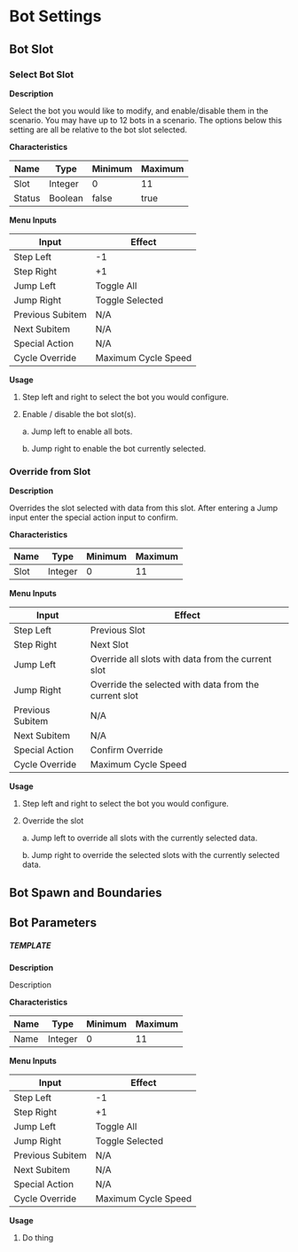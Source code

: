 
# Bot Settings

## Bot Slot

### Select Bot Slot

**Description**

Select the bot you would like to modify, and enable/disable them in the scenario. You may have up to 12 bots in a scenario. The options below this setting are all be relative to the bot slot selected.

**Characteristics**

| Name                       | Type                 | Minimum    | Maximum    |
| -------------------------- | -------------------- | ---------- | ---------- |
| Slot                       | Integer              | 0          | 11         |
| Status                     | Boolean              | false      | true       |

**Menu Inputs**

| Input              | Effect                                                 |
| ------------------ | ------------------------------------------------------ |
| Step Left          | -1                                                     |
| Step Right         | +1                                                     |
| Jump Left          | Toggle All                                             |
| Jump Right         | Toggle Selected                                        |
| Previous Subitem   | N/A                                                    |
| Next Subitem       | N/A                                                    |
| Special Action     | N/A                                                    |
| Cycle Override     | Maximum Cycle Speed                                    |

**Usage** 

1. Step left and right to select the bot you would configure.
2. Enable / disable the bot slot(s).

    a. Jump left to enable all bots. 
    
    b. Jump right to enable the bot currently selected.

### Override from Slot

**Description**

Overrides the slot selected with data from this slot. After entering a Jump input enter the special action input to confirm.

**Characteristics**

| Name                       | Type                 | Minimum    | Maximum    |
| -------------------------- | -------------------- | ---------- | ---------- |
| Slot                       | Integer              | 0          | 11         |

**Menu Inputs**

| Input              | Effect                                                 |
| ------------------ | ------------------------------------------------------ |
| Step Left          | Previous Slot                                          |
| Step Right         | Next Slot                                              |
| Jump Left          | Override all slots with data from the current slot     |
| Jump Right         | Override the selected with data from the current slot  |
| Previous Subitem   | N/A                                                    |
| Next Subitem       | N/A                                                    |
| Special Action     | Confirm Override                                       |
| Cycle Override     | Maximum Cycle Speed                                    |

**Usage** 

1. Step left and right to select the bot you would configure.
2. Override the slot

    a. Jump left to override all slots with the currently selected data. 
    
    b. Jump right to override the selected slots with the currently selected data. 

## Bot Spawn and Boundaries

## Bot Parameters






















##### TEMPLATE

**Description**

Description

**Characteristics**

| Name                       | Type                 | Minimum    | Maximum    |
| -------------------------- | -------------------- | ---------- | ---------- |
| Name                       | Integer              | 0          | 11         |

**Menu Inputs**

| Input              | Effect                                                 |
| ------------------ | ------------------------------------------------------ |
| Step Left          | -1                                                     |
| Step Right         | +1                                                     |
| Jump Left          | Toggle All                                             |
| Jump Right         | Toggle Selected                                        |
| Previous Subitem   | N/A                                                    |
| Next Subitem       | N/A                                                    |
| Special Action     | N/A                                                    |
| Cycle Override     | Maximum Cycle Speed                                    |

**Usage** 

1. Do thing